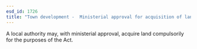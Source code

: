 ```yaml
---
esd_id: 1726
title: "Town development -  Ministerial approval for acquisition of land"
---
```


A local authority may, with ministerial approval, acquire land compulsorily for the purposes of the Act.

